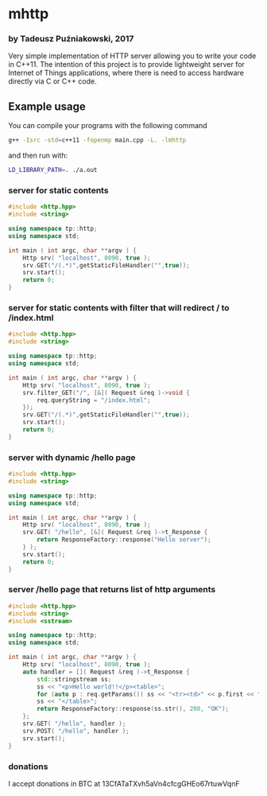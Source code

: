 # mhttp


### by Tadeusz Puźniakowski, 2017

Very simple implementation of HTTP server allowing you to write your code in C++11.
The intention of this project is to provide lightweight server for 
Internet of Things applications, where there is need to access hardware
directly via C or C++ code.

## Example usage

You can compile your programs with the following command
```sh
g++ -Isrc -std=c++11 -fopenmp main.cpp -L. -lmhttp
```

and then run with:
```sh
LD_LIBRARY_PATH=. ./a.out
```


### server for static contents

```c++
#include <http.hpp>
#include <string>

using namespace tp::http;
using namespace std;

int main ( int argc, char **argv ) {
	Http srv( "localhost", 8090, true );
    srv.GET("/(.*)",getStaticFileHandler("",true));
    srv.start();
	return 0;
}
```

### server for static contents with filter that will redirect / to /index.html

```c++
#include <http.hpp>
#include <string>

using namespace tp::http;
using namespace std;

int main ( int argc, char **argv ) {
	Http srv( "localhost", 8090, true );
    srv.filter_GET("/", [&]( Request &req )->void {
        req.queryString = "/index.html";
    });
    srv.GET("/(.*)",getStaticFileHandler("",true));
    srv.start();
	return 0;
}
```

### server with dynamic /hello page

```c++
#include <http.hpp>
#include <string>

using namespace tp::http;
using namespace std;

int main ( int argc, char **argv ) {
	Http srv( "localhost", 8090, true );
    srv.GET( "/hello", [&]( Request &req )->t_Response {
        return ResponseFactory::response("Hello server");
    } );
    srv.start();
	return 0;
}
```

### server /hello page that returns list of http arguments

```c++
#include <http.hpp>
#include <string>
#include <sstream>

using namespace tp::http;
using namespace std;

int main ( int argc, char **argv ) {
	Http srv( "localhost", 8090, true );
    auto handler = []( Request &req )->t_Response {
        std::stringstream ss;
        ss << "<p>Hello world!!</p><table>";
        for (auto p : req.getParams()) ss << "<tr><td>" << p.first << "</td><td>" << p.second << "<td></tr>\r\n";
        ss << "</table>";
        return ResponseFactory::response(ss.str(), 200, "OK");
    };
    srv.GET( "/hello", handler );
    srv.POST( "/hello", handler );
    srv.start();
}
```


### donations

I accept donations in BTC at 13CfATaTXvh5aVn4cfcgGHEo67rtuwVqnF
